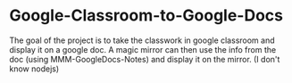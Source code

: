 # Google-Classroom-to-Google-Docs
The goal of the project is to take the classwork in google classroom and display it on a google doc.
A magic mirror can then use the info from the doc (using MMM-GoogleDocs-Notes) and display it on the mirror. (I don't know nodejs)
